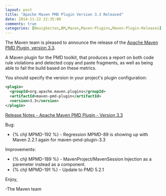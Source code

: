 ```yaml
---
layout: post
title: "Apache Maven PMD Plugin Version 3.3 Released"
date: 2014-11-22 22:35:00
comments: true
categories: [Neuigkeiten,BM,Maven,Maven-Plugins,Maven-Plugin-Releases]
---
```

The Maven team is pleased to announce the release of the 
[Apache Maven PMD Plugin, version 3.3](http://maven.apache.org/plugins/maven-pmd-plugin/).

A Maven plugin for the PMD toolkit, that produces a report on both code rule
violations and detected copy and paste fragments, as well as being able to fail
the build based on these metrics.

You should specify the version in your project's plugin configuration:

``` xml
<plugin>
  <groupId>org.apache.maven.plugins</groupId>
  <artifactId>maven-pmd-plugin</artifactId>
  <version>3.3</version>
</plugin>
```

<!-- more -->

[Release Notes - Apache Maven PMD Plugin - Version 3.3](http://jira.codehaus.org/secure/ReleaseNote.jspa?projectId=11140&version=20557)

Bug:

 * {% chjl MPMD-192 %} - Regression MPMD-89 is showing up with Maven 2.2.1 again for maven-pmd-plugin-3.3

Improvements:

 * {% chjl MPMD-189 %} - MavenProject/MavenSession Injection as a paremeter instead as a component.
 * {% chjl MPMD-191 %} - Update to PMD 5.2.1

Enjoy,

-The Maven team
